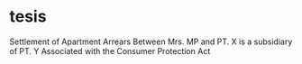 # tesis
Settlement of Apartment Arrears Between Mrs. MP and PT. X is a subsidiary of PT. Y Associated with the Consumer Protection Act
